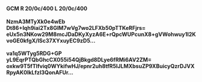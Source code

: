 #### GCM R 20/0c/400 L 20/0c/400
**NzmA3MTyXk0e4wEb**<br/>**Dt86+Iqh9iai2Tx8GIM7wVg7wo2LFXb50pTTKeRFjrs=**<br/>**eUx5n3NKow29M8mcJDaDKyXyzA6E+rQpcWUPcunX8+gVWohwuy1I2KvoGE0kfgX/ISc37XYxuyEC9zD5...**<br/><br/>
**va1q5WTyg5RDG+GP**<br/>**yL9EqrPTQbGhcCX055i54QjBkgd8DLye6fRMi6AV2ZM=**<br/>**oxkw9T5fTIfviq0WYkifwHJ/epnr2uh8tfR5lJLMXbsuZP9XBuicyQzrDJVXRpyAK0lkLfzI3QonAFUr...**